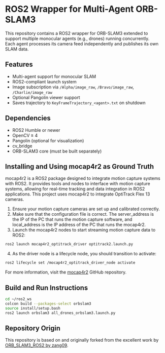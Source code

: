 # ROS2 Wrapper for Multi-Agent ORB-SLAM3

This repository contains a ROS2 wrapper for ORB-SLAM3 extended to support multiple monocular agents (e.g., drones) running concurrently. Each agent processes its camera feed independently and publishes its own SLAM data.

## Features

- Multi-agent support for monocular SLAM
- ROS2-compliant launch system
- Image subscription via `/Alpha/image_raw`, `/Bravo/image_raw`, `/Charlie/image_raw`
- Optional Pangolin viewer support
- Saves trajectory to `KeyFrameTrajectory_<agent>.txt` on shutdown


## Dependencies

- ROS2 Humble or newer
- OpenCV ≥ 4
- Pangolin (optional for visualization)
- cv_bridge
- ORB-SLAM3 core (must be built separately)

## Installing and Using mocap4r2 as Ground Truth

mocap4r2 is a ROS2 package designed to integrate motion capture systems with ROS2. It provides tools and nodes to interface with motion capture systems, allowing for real-time tracking and data integration in ROS2 applications. This project uses mocap4r2 to integrate OptiTrack Flex 13 cameras.

1. Ensure your motion capture cameras are set up and calibrated correctly.
2. Make sure that the configuration file is correct. The server_address is the IP of the PC that runs the motion capture software, and local_address is the IP address of the PC that runs the mocap4r2.
3. Launch the mocap4r2 nodes to start streaming motion capture data to ROS2:
```bash
ros2 launch mocap4r2_optitrack_driver optitrack2.launch.py
```
4. As the driver node is a lifecycle node, you should transition to activate:
```bash
ros2 lifecycle set /mocap4r2_optitrack_driver_node activate
```
For more information, visit the [mocap4r2](https://github.com/MOCAP4ROS2-Project/mocap4ros2_optitrack) GitHub repository.

## Build and Run Instructions

```bash
cd ~/ros2_ws
colcon build --packages-select orbslam3
source install/setup.bash
ros2 launch orbslam3 all_drones_orbslam3.launch.py
```

## Repository Origin

This repository is based on and originally forked from the excellent work by [ORB_SLAM3_ROS2 by zang09](https://github.com/zang09/ORB_SLAM3_ROS2).
